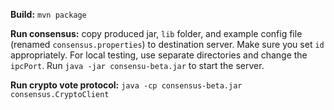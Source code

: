 **Build:** `mvn package`

**Run consensus:** copy produced jar, `lib` folder, and example config file (renamed `consensus.properties`) to destination server. Make sure you set `id` appropriately. For local testing, use separate directories and change the `ipcPort`. Run `java -jar consensu-beta.jar` to start the server.

**Run crypto vote protocol:** `java -cp consensus-beta.jar consensus.CryptoClient`
